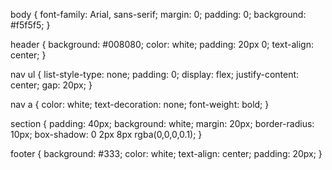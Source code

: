 body {
    font-family: Arial, sans-serif;
    margin: 0;
    padding: 0;
    background: #f5f5f5;
}

header {
    background: #008080;
    color: white;
    padding: 20px 0;
    text-align: center;
}

nav ul {
    list-style-type: none;
    padding: 0;
    display: flex;
    justify-content: center;
    gap: 20px;
}

nav a {
    color: white;
    text-decoration: none;
    font-weight: bold;
}

section {
    padding: 40px;
    background: white;
    margin: 20px;
    border-radius: 10px;
    box-shadow: 0 2px 8px rgba(0,0,0,0.1);
}

footer {
    background: #333;
    color: white;
    text-align: center;
    padding: 20px;
}
